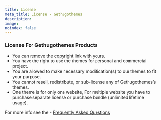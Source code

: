```yaml
---
title: License
meta_title: License - Gethugothemes
description: 
image: 
noindex: false
---
```


### License For Gethugothemes Products

- You can remove the copyright link with yours.
- You have the right to use the themes for personal and commercial project.
- You are allowed to make necessary modification(s) to our themes to fit your purpose.
- You cannot resell, redistribute, or sub-license any of Gethugothemes’s themes.
- One theme is for only one website, For multiple website you have to purchase separate license or purchase bundle (unlimited lifetime usage).

For more info see the - <A href="/faq">Frequently Asked Questions</A>
